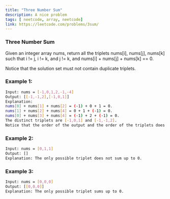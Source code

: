 ```yaml
---
title: "Three Number Sum"
description: A nice problem
tags: [ neetcode, array, neetcode]
link: https://leetcode.com/problems/3sum/
---
```


### Three Number Sum

Given an integer array nums, return all the triplets nums[i], nums[j], nums[k] such that i != j, i != k, and j != k, and nums[i] + nums[j] + nums[k] == 0.

Notice that the solution set must not contain duplicate triplets.

 

### Example 1:

```bash
Input: nums = [-1,0,1,2,-1,-4]
Output: [[-1,-1,2],[-1,0,1]]
Explanation: 
nums[0] + nums[1] + nums[2] = (-1) + 0 + 1 = 0.
nums[1] + nums[2] + nums[4] = 0 + 1 + (-1) = 0.
nums[0] + nums[3] + nums[4] = (-1) + 2 + (-1) = 0.
The distinct triplets are [-1,0,1] and [-1,-1,2].
Notice that the order of the output and the order of the triplets does not matter.
```

### Example 2:

```bash
Input: nums = [0,1,1]
Output: []
Explanation: The only possible triplet does not sum up to 0.
```

### Example 3:

```bash
Input: nums = [0,0,0]
Output: [[0,0,0]]
Explanation: The only possible triplet sums up to 0.
```



